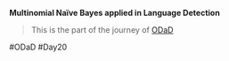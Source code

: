 **Multinomial Naïve Bayes applied in Language Detection**

> This is the part of the journey of [ODaD](https://github.com/Zinwaiyan274/One-DS-a-day)

#ODaD
#Day20
